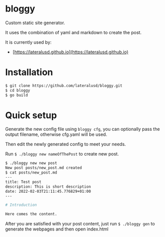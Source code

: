 # bloggy
Custom static site generator. 

It uses the combination of yaml and markdown to create the post.

It is currently used by: 
* [https://lateralusd.github.io](https://lateralusd.github.io)

# Installation

```bash
$ git clone https://github.com/lateralusd/bloggy.git
$ cd bloggy
$ go build
```

# Quick setup

Generate the new config file using `bloggy cfg`, you can optionally pass the output filename, otherwise cfg.yaml will be used.

Then edit the newly generated config to meet your needs.

Run `$ ./bloggy new nameOfThePost` to create new post.

```bash
$ ./bloggy new new post
New post posts/new_post.md created
$ cat posts/new_post.md
---
title: Test post
description: This is short description
date: 2022-02-03T21:11:45.776829+01:00
---

# Introduction

Here comes the content.
```

After you are satisfied with your post content, just run `$ ./bloggy gen` to generate the webpages and then open index.html
